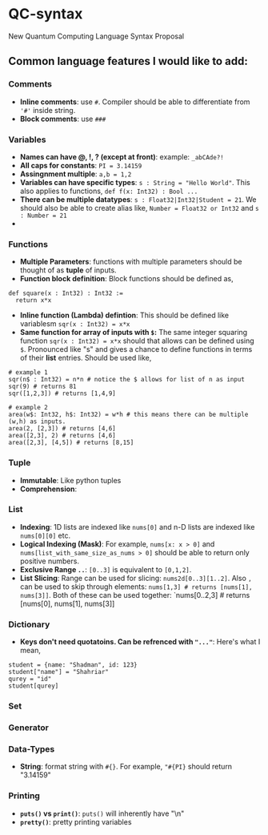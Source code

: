 # QC-syntax
New Quantum Computing Language Syntax Proposal

## Common language features I would like to add:
### Comments
* **Inline comments**: use `#`. Compiler should be able to differentiate from `'#'` inside string.
* **Block comments**: use `###`

### Variables
* **Names can have @, !, ? (except at front)**: example: `_abCAde?!`
* **All caps for constants**: `PI = 3.14159`
* **Assingnment multiple**: `a,b = 1,2`
* **Variables can have specific types**: `s : String = "Hello World"`. This also applies to functions, `def f(x: Int32) : Bool ...`
* **There can be multiple datatypes**: `s : Float32|Int32|Student = 21`. We should also be able to create alias like, `Number = Float32 or Int32` and `s : Number = 21`
* 

### Functions
* **Multiple Parameters**: functions with multiple parameters should be thought of as **tuple** of inputs. 
* **Function block definition**: Block functions should be defined as,
```
def square(x : Int32) : Int32 :=
  return x*x
```
* **Inline function (Lambda) defintion**: This should be defined like variablesm `sqr(x : Int32) = x*x`
* **Same function for array of inputs with `$`:** The same integer squaring function `sqr(x : Int32) = x*x` should that allows can be defined using `$`. Pronounced like "s" and gives a chance to define functions in terms of their **list** entries. Should be used like,
```
# example 1
sqr(n$ : Int32) = n*n # notice the $ allows for list of n as input
sqr(9) # returns 81
sqr([1,2,3]) # returns [1,4,9]

# example 2
area(w$: Int32, h$: Int32) = w*h # this means there can be multiple (w,h) as inputs.
area(2, [2,3]) # returns [4,6]
area([2,3], 2) # returns [4,6]
area([2,3], [4,5]) # returns [8,15]
```

### Tuple
* **Immutable**: Like python tuples
* **Comprehension**: 

### List
* **Indexing**: 1D lists are indexed like `nums[0]` and n-D lists are indexed like `nums[0][0]` etc.
* **Logical Indexing (Mask)**: For example, `nums[x: x > 0]` and `nums[list_with_same_size_as_nums > 0]` should be able to return only positive numbers.
* **Exclusive Range `..`**: `[0..3]` is equivalent to `[0,1,2]`. 
* **List Slicing**: Range can be used for slicing: `nums2d[0..3][1..2]`. Also `,` can be used to skip through elements: `nums[1,3] # returns [nums[1], nums[3]]`. Both of these can be used together: `nums[0..2,3] # returns [nums[0], nums[1], nums[3]]

### Dictionary
* **Keys don't need quotatoins. Can be refrenced with `"..."`**: Here's what I mean,
```
student = {name: "Shadman", id: 123}
student["name"] = "Shahriar"
qurey = "id"
student[qurey]
```

### Set

### Generator

### Data-Types
* **String**: format string with `#{}`. For example, `"#{PI}` should return "3.14159"

### Printing
* **`puts()` vs `print()`**: `puts()` will inherently have "\n"
* **`pretty()`**: pretty printing variables
